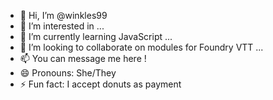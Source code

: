 - 👋 Hi, I’m @winkles99
- 👀 I’m interested in ...
- 🌱 I’m currently learning JavaScript ...
- 💞️ I’m looking to collaborate on modules for Foundry VTT ...
- 📫 You can message me here !
- 😄 Pronouns: She/They
- ⚡ Fun fact: I accept donuts as payment

<!---
winkles99/winkles99 is a ✨ special ✨ repository because its `README.md` (this file) appears on your GitHub profile.
You can click the Preview link to take a look at your changes.
--->
